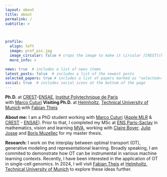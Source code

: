 ```yaml
---
layout: about
title: about
permalink: /
subtitle: >
  


profile:
  align: left
  image: prof_pic.jpg
  image_circular: false # crops the image to make it circular [CREST](https://crest.science/)-[ENSAE](https://www.ensae.fr/), [IP-Paris](https://www.ip-paris.fr/)
  more_info: >

news: true  # includes a list of news items
latest_posts: false  # includes a list of the newest posts
selected_papers: true # includes a list of papers marked as "selected={true}"
social: true  # includes social icons at the bottom of the page
---
```


<!-- <strong>Ph.D.</strong> at <a href="https://crest.science/">CREST</a>-<a href="https://www.ensae.fr/">ENSAE</a>, <a href="https://www.ip-paris.fr/">Institut Polytechnique de Paris</a> <br>
  <strong>Long-term Visiting Ph.D.</strong> at <a href="https://www.helmholtz-munich.de/en/icb/pi/fabian-theis">Helmholtz</a>-<a href="https://www.tum.de/en/">Technical University of Munich</a> -->

<strong>Ph.D.</strong> at <a href="https://crest.science/">CREST</a>-<a href="https://www.ensae.fr/">ENSAE</a>, <a href="https://www.ip-paris.fr/">Institut Polytechnique de Paris</a> <br> with <a href="https://marcocuturi.net/">Marco Cuturi</a>
<strong>Visiting Ph.D.</strong> at <a href="https://www.helmholtz-munich.de/en/icb/pi/fabian-theis">Helmholtz</a>, <a href="https://www.tum.de/en/">Technical University of Munich</a>  with <a href="https://www.helmholtz-munich.de/en/icb/pi/fabian-theis">Fabian Theis</a> 

**About me:** I am a PhD student working with [Marco Cuturi](https://marcocuturi.net/) ([Apple MLR](https://machinelearning.apple.com/) & [CREST](https://crest.science/) - [ENSAE](https://www.ensae.fr/)). Prior to that, I completed my MSc at [ENS Paris-Saclay](https://ens-paris-saclay.fr/) in mathematics, vision and learning [MVA](https://www.master-mva.com/), working with [Claire Boyer](https://perso.lpsm.paris/~cboyer/), [Julie Josse](https://juliejosse.com/) and [Boris Muzellec](https://borismuzellec.github.io/) for my master thesis. 


**Research:** I work on the interplay between optimal transport (OT), generative modeling and representational learning. Broadly speaking, I am commited to demonstrate how OT can be instrumental in various machine learning contexts. Recently, I have been interested in the application of OT in single-cell genomics. In 2024, I will visit [Fabian Theis](https://www.helmholtz-munich.de/en/icb/pi/fabian-theis) at [Helmholtz](https://www.helmholtz-munich.de/en), [Technical University of Munich](https://www.tum.de/en/) to explore these ideas further. 